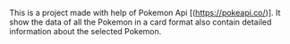 This is a project made with help of Pokemon Api [(https://pokeapi.co/)].
It show the data of all the Pokemon in a card format also contain detailed information about the selected Pokemon.
